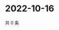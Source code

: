 # 2022-10-16

共 0 条

<!-- BEGIN WEIBO -->
<!-- 最后更新时间 Sun Oct 16 2022 07:22:21 GMT+0800 (China Standard Time) -->

<!-- END WEIBO -->
